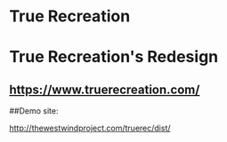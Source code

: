 # True Recreation
True Recreation's Redesign
=================
https://www.truerecreation.com/
-----------------------------

##Demo site:

http://thewestwindproject.com/truerec/dist/
